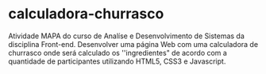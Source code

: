 # calculadora-churrasco
Atividade MAPA do curso de Analíse e Desenvolvimento de Sistemas da disciplina Front-end. Desenvolver uma página Web com uma calculadora de churrasco onde será calculado os ''ingredientes" de acordo com a quantidade de participantes utilizando HTML5, CSS3 e Javascript.

